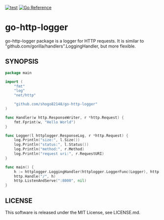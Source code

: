 [![test](https://github.com/shogo82148/go-http-logger/actions/workflows/test.yml/badge.svg)](https://github.com/shogo82148/go-http-logger/actions/workflows/test.yml)
[![Go Reference](https://pkg.go.dev/badge/github.com/shogo82148/go-http-logger.svg)](https://pkg.go.dev/github.com/shogo82148/go-http-logger)

# go-http-logger

go-http-logger package is a logger for HTTP requests.
It is similar to "github.com/gorilla/handlers".LoggingHandler, but more flexible.

## SYNOPSIS

```go
package main

import (
	"fmt"
	"log"
	"net/http"

	"github.com/shogo82148/go-http-logger"
)

func Handler(w http.ResponseWriter, r *http.Request) {
	fmt.Fprint(w, "Hello World")
}

func Logger(l httplogger.ResponseLog, r *http.Request) {
	log.Println("size:", l.Size())
	log.Println("status:", l.Status())
	log.Println("method:", r.Method)
	log.Println("request uri:", r.RequestURI)
}

func main() {
	h := httplogger.LoggingHandler(httplogger.LoggerFunc(Logger), http.HandlerFunc(Handler))
	http.Handle("/", h)
	http.ListenAndServe(":8000", nil)
}
```

## LICENSE

This software is released under the MIT License, see LICENSE.md.
